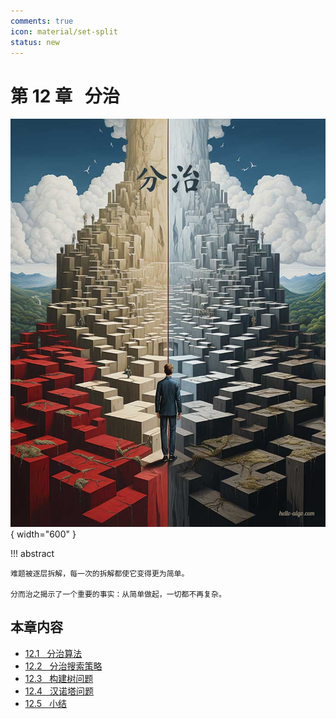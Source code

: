 ```yaml
---
comments: true
icon: material/set-split
status: new
---
```


# 第 12 章 &nbsp; 分治

<div class="center-table" markdown>

![分治](../assets/covers/chapter_divide_and_conquer.jpg){ width="600" }

</div>

!!! abstract

    难题被逐层拆解，每一次的拆解都使它变得更为简单。
    
    分而治之揭示了一个重要的事实：从简单做起，一切都不再复杂。

## 本章内容

- [12.1 &nbsp; 分治算法](https://www.hello-algo.com/chapter_divide_and_conquer/divide_and_conquer/)
- [12.2 &nbsp; 分治搜索策略](https://www.hello-algo.com/chapter_divide_and_conquer/binary_search_recur/)
- [12.3 &nbsp; 构建树问题](https://www.hello-algo.com/chapter_divide_and_conquer/build_binary_tree_problem/)
- [12.4 &nbsp; 汉诺塔问题](https://www.hello-algo.com/chapter_divide_and_conquer/hanota_problem/)
- [12.5 &nbsp; 小结](https://www.hello-algo.com/chapter_divide_and_conquer/summary/)
